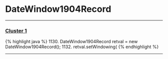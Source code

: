 # DateWindow1904Record

***

### [Cluster 1](./1)
{% highlight java %}
1130. DateWindow1904Record retval = new DateWindow1904Record();
1132. retval.setWindowing(
{% endhighlight %}

***

